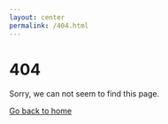 ```yaml
---
layout: center
permalink: /404.html
---
```


# 404

Sorry, we can not seem to find this page.

<div class="mt3">
  <a href="{{ site.baseurl }}/" class="button button-blue button-big">Go back to home</a>
</div>
